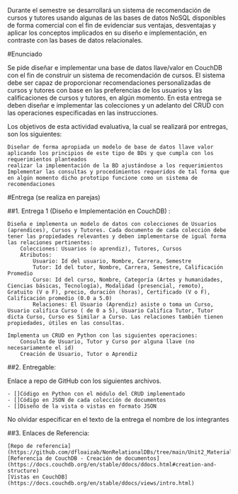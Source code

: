 Durante el semestre se desarrollará un sistema de recomendación de cursos y tutores usando algunas de las bases de datos NoSQL disponibles de forma comercial con el fin de evidenciar sus ventajas, desventajas y aplicar los conceptos implicados en su diseño e implementación, en contraste con las bases de datos relacionales.

#Enunciado

Se pide diseñar e implementar una base de datos llave/valor en CouchDB con el fin de construir un sistema de recomendación de cursos. El sistema debe ser capaz de proporcionar recomendaciones personalizadas de cursos y tutores con base en las preferencias de los usuarios y las calificaciones de cursos y tutores, en algún momento. En esta entrega se deben diseñar e implementar las colecciones y un adelanto del CRUD con las operaciones especificadas en las instrucciones.

Los objetivos de esta actividad evaluativa, la cual se realizará por entregas, son los siguientes:

    Diseñar de forma apropiada un modelo de base de datos llave valor aplicando los principios de este tipo de BDs y que cumpla con los requerimientos planteados
    realizar la implementación de la BD ajustándose a los requerimientos
    Implementar las consultas y procedimientos requeridos de tal forma que en algún momento dicho prototipo funcione como un sistema de recomendaciones

#Entrega (se realiza en parejas)

##1. Entrega 1 (Diseño e Implementación en CouchDB) : 

    Diseña e implementa un modelo de datos con colecciones de Usuarios (aprendices), Cursos y Tutores. Cada documento de cada colección debe tener las propiedades relevantes y deben implementarse de igual forma las relaciones pertinentes:
        Colecciones: Usuarios (o aprendiz), Tutores, Cursos
        Atributos:
            Usuario: Id del usuario, Nombre, Carrera, Semestre
            Tutor: Id del tutor, Nombre, Carrera, Semestre, Calificación Promedio
            Curso: Id del curso, Nombre, Categoría (Artes y humanidades, Ciencias básicas, Tecnología), Modalidad (presencial, remoto), Gratuito (V o F), precio, duración (horas), Certificado (V o F), Calificación promedio (0.0 a 5.0)
            Relaciones: El Usuario (Aprendiz) asiste o toma un Curso, Usuario califica Curso ( de 0 a 5), Usuario Califica Tutor, Tutor dicta Curso, Curso es Similar a Curso. Las relaciones también tienen propiedades, útiles en las consultas.

    Implementa un CRUD en Python con las siguientes operaciones:
        Consulta de Usuario, Tutor y Curso por alguna llave (no necesariamente el id)
        Creación de Usuario, Tutor o Aprendiz

##2. Entregable: 

Enlace a repo de GitHub con los siguientes archivos.

    - []Código en Python con el módulo del CRUD implementado
    - []Código en JSON de cada colección de documentos
    - []Diseño de la vista o vistas en formato JSON

No olvidar especificar en el texto de la entrega el nombre de los integrantes


##3. Enlaces de Referencia:

    [Repo de referencia](https://github.com/dfloaizab/NonRelationalDBs/tree/main/Unit2_Material)
    [Referencia de CouchDB - Creación de documentos](https://docs.couchdb.org/en/stable/ddocs/ddocs.html#creation-and-structure)
    [Vistas en CouchDB](https://docs.couchdb.org/en/stable/ddocs/views/intro.html)